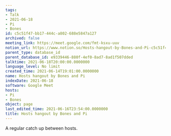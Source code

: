```yaml
---
tags:
- Talk
- 2021-06-18
- Pi
- Bones
id: c5c51f47-bb17-444c-a802-688e5847a127
archived: false
meeting_link: https://meet.google.com/fmt-ksxu-uuv
notion_url: https://www.notion.so/Hosts-hangout-by-Bones-and-Pi-c5c51f47bb17444ca802688e5847a127
parent_type: database_id
parent_database_id: e9339446-880f-4ef0-8ad7-8ad1f507dded
talktime: 2021-06-18T20:00:00.0000000
language_level: No limit
created_time: 2021-06-14T19:01:00.0000000
name: Hosts hangout by Bones and Pi
indexDate: 2021-06-18
software: Google Meet
hosts:
- Pi
- Bones
object: page
last_edited_time: 2021-06-16T23:54:00.0000000
title: Hosts hangout by Bones and Pi
---
```


A regular catch up between hosts.


